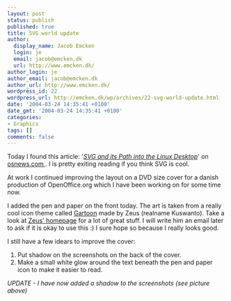 ```yaml
---
layout: post
status: publish
published: true
title: SVG world update
author:
  display_name: Jacob Emcken
  login: je
  email: jacob@emcken.dk
  url: http://www.emcken.dk/
author_login: je
author_email: jacob@emcken.dk
author_url: http://www.emcken.dk/
wordpress_id: 22
wordpress_url: http://emcken.dk/wp/archives/22-svg-world-update.html
date: '2004-03-24 14:35:41 +0100'
date_gmt: '2004-03-24 14:35:41 +0100'
categories:
- Graphics
tags: []
comments: false
---
```

Today I found this article: '<i><a href="http://www.osnews.com/story.php?news_id=6460">SVG and its Path into the Linux Desktop</a></i>' on <a href="http://www.osnews.com/">osnews.com </a>. I is pretty exiting reading if you think SVG is cool.

<a href="/public/media/OOo_dvd_cover.png"><img style='border: 0px;padding-left: 5px;padding-right: 5px;float: left;vertical-align: top' src='/public/media/OOo_dvd_cover.thumb.png' alt='' /></a> At work I continued improving the layout on a DVD size cover for a danish production of OpenOffice.org which I have been working on for some time now.

I added the pen and paper on the front today. The art is taken from a really cool icon theme called <a href="http://zeus.qballcow.nl/icons.php">Gartoon</a> made by Zeus (realname Kuswanto). Take a look at <a href="http://zeus.qballcow.nl/">Zeus' homepage</a> for a lot of great stuff. I will write him an email later to ask if it is okay to use this :)
I sure hope so because I really looks good.

I still have a few idears to improve the cover:
1. Put shadow on the screenshots on the back of the cover.
2. Make a small white glow around the text beneath the pen and paper icon to make it easier to read.

<i>UPDATE - I have now added a shadow to the screenshots (see picture above)</i>

